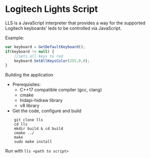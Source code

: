 Logitech Lights Script
======================

LLS is a JavaScript interpreter that provides a way for the supported Logitech keyboards' leds to be controlled via JavaScript.

Example:
```javascript
var keyboard = GetDefaultKeyboard();
if(keyboard != null) {
    //sets all keys to red
    keyboard.SetAllKeysColor(255,0,0);    
}
```


Building the application
* Prerequisites:
    * C++17 compatible compiler (gcc, clang)
    * cmake
    * hidapi-hidraw library
    * v8 library
* Get the code, configure and build    
```
    git clone lls
    cd lls
    mkdir build & cd build
    cmake ../
    make
    sudo make install
```
Run with `lls <path to script>`

